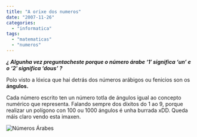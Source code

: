 ```yaml
---
title: "A orixe dos numeros"
date: "2007-11-26"
categories: 
  - "informatica"
tags: 
  - "matematicas"
  - "numeros"
---
```


_**¿ Algunha vez preguntacheste porque o número árabe ‘1′ significa ‘un’ e o ‘2′ significa ‘dous’ ?**_

Polo visto a lóxica que hai detrás dos números arábigos ou fenicios son os **ángulos.**

Cada número escrito ten un número totla de ángulos igual ao concepto numérico que representa. Falando sempre dos díxitos do 1 ao 9, porque realizar un polígono con 100 ou 1000 ángulos é unha burrada xDD. Queda máis claro vendo esta imaxen.

![Números Árabes](images/numeros_arabes.JPG)
